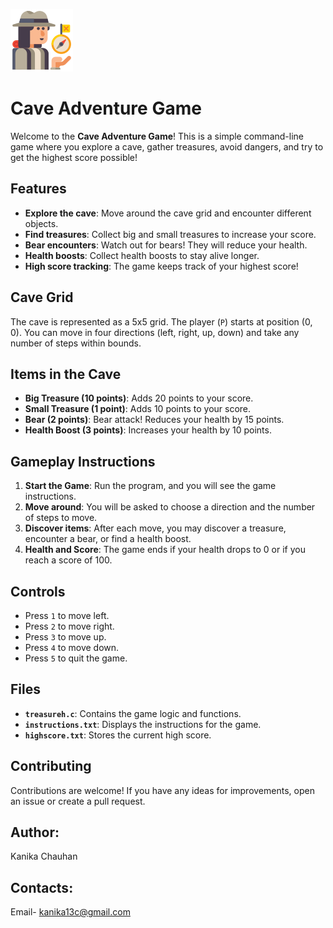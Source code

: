 ![cave](https://github.com/Kanika1305/Cave-Adventurer/blob/main/icons8-adventurer-100.png)
# Cave Adventure Game

Welcome to the **Cave Adventure Game**! This is a simple command-line game where you explore a cave, gather treasures, avoid dangers, and try to get the highest score possible!

## Features

- **Explore the cave**: Move around the cave grid and encounter different objects.
- **Find treasures**: Collect big and small treasures to increase your score.
- **Bear encounters**: Watch out for bears! They will reduce your health.
- **Health boosts**: Collect health boosts to stay alive longer.
- **High score tracking**: The game keeps track of your highest score!

## Cave Grid
The cave is represented as a 5x5 grid. The player (`P`) starts at position (0, 0). You can move in four directions (left, right, up, down) and take any number of steps within bounds.

## Items in the Cave

- **Big Treasure (10 points)**: Adds 20 points to your score.
- **Small Treasure (1 point)**: Adds 10 points to your score.
- **Bear (2 points)**: Bear attack! Reduces your health by 15 points.
- **Health Boost (3 points)**: Increases your health by 10 points.

## Gameplay Instructions

1. **Start the Game**: Run the program, and you will see the game instructions.
2. **Move around**: You will be asked to choose a direction and the number of steps to move.
3. **Discover items**: After each move, you may discover a treasure, encounter a bear, or find a health boost.
4. **Health and Score**: The game ends if your health drops to 0 or if you reach a score of 100.

## Controls

- Press `1` to move left.
- Press `2` to move right.
- Press `3` to move up.
- Press `4` to move down.
- Press `5` to quit the game.


## Files

- **`treasureh.c`**: Contains the game logic and functions.
- **`instructions.txt`**: Displays the instructions for the game.
- **`highscore.txt`**: Stores the current high score.

## Contributing

Contributions are welcome! If you have any ideas for improvements, open an issue or create a pull request.


## Author:
Kanika Chauhan

## Contacts:
Email- kanika13c@gmail.com


